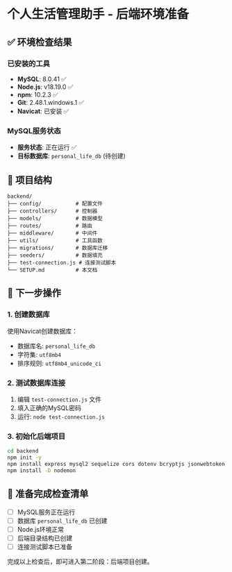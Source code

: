 # 个人生活管理助手 - 后端环境准备

## ✅ 环境检查结果

### 已安装的工具
- **MySQL**: 8.0.41 ✅
- **Node.js**: v18.19.0 ✅ 
- **npm**: 10.2.3 ✅
- **Git**: 2.48.1.windows.1 ✅
- **Navicat**: 已安装 ✅

### MySQL服务状态
- **服务状态**: 正在运行 ✅
- **目标数据库**: `personal_life_db` (待创建)

## 📁 项目结构

```
backend/
├── config/           # 配置文件
├── controllers/      # 控制器
├── models/           # 数据模型
├── routes/           # 路由
├── middleware/       # 中间件
├── utils/            # 工具函数
├── migrations/       # 数据库迁移
├── seeders/          # 数据填充
├── test-connection.js # 连接测试脚本
└── SETUP.md          # 本文档
```

## 🔧 下一步操作

### 1. 创建数据库
使用Navicat创建数据库：
- 数据库名: `personal_life_db`
- 字符集: `utf8mb4`
- 排序规则: `utf8mb4_unicode_ci`

### 2. 测试数据库连接
1. 编辑 `test-connection.js` 文件
2. 填入正确的MySQL密码
3. 运行: `node test-connection.js`

### 3. 初始化后端项目
```bash
cd backend
npm init -y
npm install express mysql2 sequelize cors dotenv bcryptjs jsonwebtoken joi winston
npm install -D nodemon
```

## 🎯 准备完成检查清单

- [ ] MySQL服务正在运行
- [ ] 数据库 `personal_life_db` 已创建
- [ ] Node.js环境正常
- [ ] 后端目录结构已创建
- [ ] 连接测试脚本已准备

完成以上检查后，即可进入第二阶段：后端项目创建。 